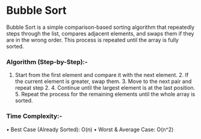   # Bubble Sort

  Bubble Sort is a simple comparison-based sorting algorithm that repeatedly steps through the list, compares adjacent elements, and swaps them if they are in the wrong order. This      process is repeated until the array is fully sorted.

  ### Algorithm (Step-by-Step):-

  1.	Start from the first element and compare it with the next element.
	2.	If the current element is greater, swap them.
	3.	Move to the next pair and repeat step 2.
	4.	Continue until the largest element is at the last position.
	5.	Repeat the process for the remaining elements until the whole array is sorted.


  ### Time Complexity:-
  
  •	Best Case (Already Sorted): O(n)
	•	Worst & Average Case: O(n^2)
